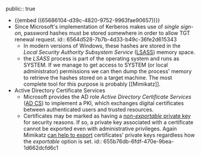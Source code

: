 public:: true

- {{embed ((65686104-d39c-4820-9752-9963fae90657))}}
- Since Microsoft's implementation of Kerberos makes use of *single sign-on*, password hashes must be stored somewhere in order to allow TGT renewal request.
  id:: 6564d528-7b7b-4d33-b49c-36fe2d615343
	- In modern versions of Windows, these hashes are stored in the *Local Security Authority Subsystem Service* ([LSASS](https://en.wikipedia.org/wiki/Local_Security_Authority_Subsystem_Service)) memory space.
	- the *LSASS* process is part of the operating system and runs as SYSTEM. If we manage to get access to SYSTEM (or local administrator) permissions we can then dump the process' memory to retrieve the hashes stored on a target machine. The most complete tool for this purpose is probably [[Mimikatz]].
- Active Directory Certificate Services
	- Microsoft provides the AD role *Active Directory Certificate Services* ([AD CS](https://docs.microsoft.com/en-us/training/modules/implement-manage-active-directory-certificate-services/)) to implement a PKI, which exchanges digital certificates between authenticated users and trusted resources.
	- Certificates may be marked as having a [*non-exportable* private key](https://techcommunity.microsoft.com/t5/core-infrastructure-and-security/marking-private-keys-as-non-exportable-with-certutil-importpfx/ba-p/1128390) for security reasons. If so, a private key associated with a certificate cannot be exported even with administrative privileges. Again Mimikatz [can help to export](((655b7624-0ef9-481b-96a1-2aa762c3f0dd))) certificates' private keys regardless how the *exportable* option is set.
	  id:: 655b76db-6fdf-470e-9bea-1d662dcfd6c1